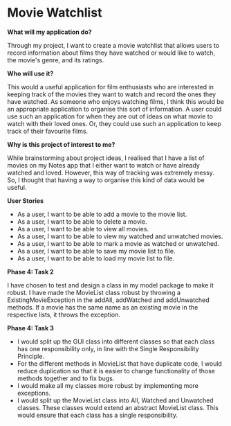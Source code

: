 # Movie Watchlist

**What will my application do?**

Through my project, I want to create a movie watchlist that allows users to record information about films they
have watched or would like to watch, the movie's genre, and its ratings. 

**Who will use it?**

This would a useful application for film enthusiasts who are interested in keeping track of the movies they want to 
watch and record the ones they have watched. As someone who enjoys watching films, I think this would be an 
appropriate application to organise this sort of information. A user could use such an application for when they are out
of ideas on what movie to watch with their loved ones. Or, they could use such an application to keep track of their 
favourite films.

**Why is this project of interest to me?**

While brainstorming about project ideas, I realised that I have a list of movies on my Notes app that I either want to
watch or have already watched and loved. However, this way of tracking was extremely messy. So, I thought that having a
way to organise this kind of data would be useful.

**User Stories**

- As a user, I want to be able to add a movie to the movie list.
- As a user, I want to be able to delete a movie.
- As a user, I want to be able to view all movies.
- As a user, I want to be able to view my watched and unwatched movies.
- As a user, I want to be able to mark a movie as watched or unwatched.
- As a user, I want to be able to save my movie list to file.
- As a user, I want to be able to load my movie list to file.

**Phase 4: Task 2**

I have chosen to test and design a class in my model package to make it robust. I have made the MovieList class robust 
by throwing a ExistingMovieException in the addAll, addWatched and addUnwatched methods. If a movie has the same name as
an existing movie in the respective lists, it throws the exception.

**Phase 4: Task 3**

- I would split up the GUI class into different classes so that each class has one responsibility only, in line with the 
Single Responsibility Principle.
- For the different methods in MovieList that have duplicate code, I would reduce duplication so that it is easier to 
change functionality of those methods together and to fix bugs.
- I would make all my classes more robust by implementing more exceptions.
- I would split up the MovieList class into All, Watched and Unwatched classes. These classes would extend an abstract 
MovieList class. This would ensure that each class has a single responsibility.
